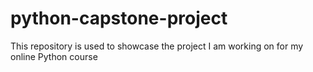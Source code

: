 # python-capstone-project
This repository is used to showcase the project I am working on for my online Python course
